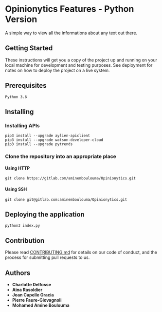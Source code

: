 # Opinionytics Features - Python Version

A simple way to view all the informations about any text out there.

## Getting Started 

These instructions will get you a copy of the project up and running on your local machine for development and testing purposes. See deployment for notes on how to deploy the project on a live system.

## Prerequisites

```Python 3.6```

## Installing

### Installing APIs
```
pip3 install --upgrade aylien-apiclient
pip3 install --upgrade watson-developer-cloud
pip3 install --upgrade pytrends
```
### Clone the repository into an appropriate place

#### Using HTTP

```git clone https://gitlab.com/aminemboulouma/Opinionytics.git```

#### Using SSH

```git clone git@gitlab.com:aminemboulouma/Opinionytics.git```

## Deploying the application

```python3 index.py```

## Contribution

Please read [CONTRIBUTING.md](#) for details on our code of conduct, and the process for submitting pull requests to us.

## Authors

* __Charlotte Delfosse__
* __Aina Rasoldier__
* __Joan Capelle Gracia__
* __Pierre Faure-Giovagnoli__
* __Mohamed Amine Boulouma__
